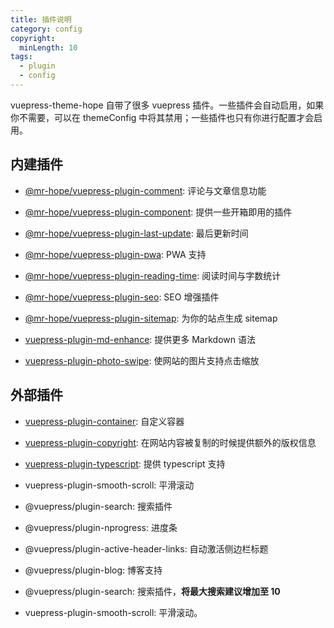 ```yaml
---
title: 插件说明
category: config
copyright:
  minLength: 10
tags:
  - plugin
  - config
---
```


vuepress-theme-hope 自带了很多 vuepress 插件。一些插件会自动启用，如果你不需要，可以在 themeConfig 中将其禁用；一些插件也只有你进行配置才会启用。

<!-- more -->

## 内建插件

- [@mr-hope/vuepress-plugin-comment](https://vuepress-comment.mrhope.site): 评论与文章信息功能

- [@mr-hope/vuepress-plugin-component](../../guide/feature/component.md): 提供一些开箱即用的插件

- [@mr-hope/vuepress-plugin-last-update](last-update.md): 最后更新时间

- [@mr-hope/vuepress-plugin-pwa](pwa.md): PWA 支持

- [@mr-hope/vuepress-plugin-reading-time](reading-time.md): 阅读时间与字数统计

- [@mr-hope/vuepress-plugin-seo](seo.md): SEO 增强插件

- [@mr-hope/vuepress-plugin-sitemap](sitemap.md): 为你的站点生成 sitemap

- [vuepress-plugin-md-enhance](https://vuepress-md-enhance.mrhope.site): 提供更多 Markdown 语法

- [vuepress-plugin-photo-swipe](photo-swipe.md): 使网站的图片支持点击缩放

## 外部插件

- [vuepress-plugin-container](container.md): 自定义容器

- [vuepress-plugin-copyright](copyright.md): 在网站内容被复制的时候提供额外的版权信息

- [vuepress-plugin-typescript](../../guide/feature/typescript.md): 提供 typescript 支持

- vuepress-plugin-smooth-scroll: 平滑滚动

- @vuepress/plugin-search: 搜索插件

- @vuepress/plugin-nprogress: 进度条

- @vuepress/plugin-active-header-links: 自动激活侧边栏标题

- @vuepress/plugin-blog: 博客支持

- @vuepress/plugin-search: 搜索插件，**将最大搜索建议增加至 10**

- vuepress-plugin-smooth-scroll: 平滑滚动。
